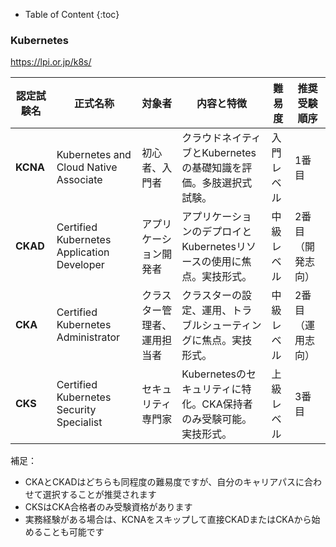 - Table of Content
{:toc}

### Kubernetes
https://lpi.or.jp/k8s/

| 認定試験名 | 正式名称 | 対象者 | 内容と特徴 | 難易度 | 推奨受験順序 |
|------------|---------|--------|------------|--------|------------|
| **KCNA** | Kubernetes and Cloud Native Associate | 初心者、入門者 | クラウドネイティブとKubernetesの基礎知識を評価。多肢選択式試験。 | 入門レベル | 1番目 |
| **CKAD** | Certified Kubernetes Application Developer | アプリケーション開発者 | アプリケーションのデプロイとKubernetesリソースの使用に焦点。実技形式。 | 中級レベル | 2番目（開発志向） |
| **CKA** | Certified Kubernetes Administrator | クラスター管理者、運用担当者 | クラスターの設定、運用、トラブルシューティングに焦点。実技形式。 | 中級レベル | 2番目（運用志向） |
| **CKS** | Certified Kubernetes Security Specialist | セキュリティ専門家 | Kubernetesのセキュリティに特化。CKA保持者のみ受験可能。実技形式。 | 上級レベル | 3番目 |

補足：
- CKAとCKADはどちらも同程度の難易度ですが、自分のキャリアパスに合わせて選択することが推奨されます
- CKSはCKA合格者のみ受験資格があります
- 実務経験がある場合は、KCNAをスキップして直接CKADまたはCKAから始めることも可能です
